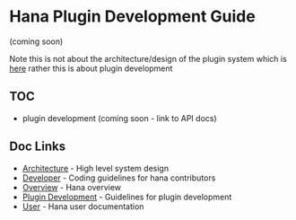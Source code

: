 # Hana Plugin Development Guide
(coming soon)

Note this is not about the architecture/design of the plugin system which is [here](../architecture/plugins.md)
rather this is about plugin development
## TOC
- plugin development (coming soon - link to API docs)
## Doc Links
- [Architecture](../architecture/README.md) - High level system design
- [Developer](../developer/README.md) - Coding guidelines for hana contributors
- [Overview](../../README.md) - Hana overview
- [Plugin Development](../plugins/README.md) - Guidelines for plugin development
- [User](../user/README.md) - Hana user documentation
